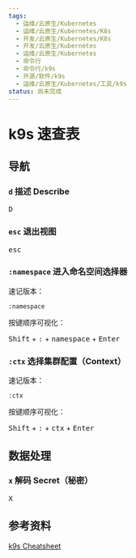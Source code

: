 ```yaml
---
tags:
  - 运维/云原生/Kubernetes
  - 运维/云原生/Kubernetes/K8s
  - 开发/云原生/Kubernetes/K8s
  - 开发/云原生/Kubernetes
  - 运维/云原生/Kubernetes
  - 命令行
  - 命令行/k9s
  - 开源/软件/k9s
  - 运维/云原生/Kubernetes/工具/k9s
status: 尚未完成
---
```

# k9s 速查表

## 导航

### `d` 描述 Describe

<kbd>D</kbd>
### `esc` 退出视图

<kbd>esc</kbd>
### `:namespace` 进入命名空间选择器

速记版本：

```shell
:namespace
```

按键顺序可视化：

<kbd data-keyboard-key="shift">Shift</kbd> + <kbd>:</kbd> + <kbd>namespace</kbd> + <kbd>Enter</kbd>

### `:ctx` 选择集群配置（Context）

速记版本：

```
:ctx
```

按键顺序可视化：

<kbd data-keyboard-key="shift">Shift</kbd> + <kbd>:</kbd> + <kbd>ctx</kbd> + <kbd>Enter</kbd>

## 数据处理

### `x` 解码 Secret（秘密）

<kbd>X</kbd>
## 参考资料

[k9s Cheatsheet](https://www.hackingnote.com/en/cheatsheets/k9s/)
